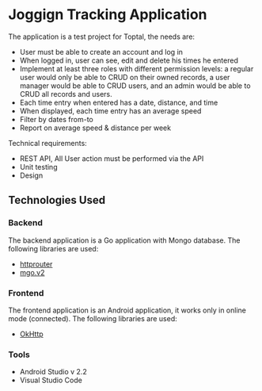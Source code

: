 # Joggign Tracking Application

The application is a test project for Toptal, the needs are:

* User must be able to create an account and log in
* When logged in, user can see, edit and delete his times he entered
* Implement at least three roles with different permission levels: a regular user would only be able to CRUD on their owned records, a user manager would be able to CRUD users, and an admin would be able to CRUD all records and users.
* Each time entry when entered has a date, distance, and time
* When displayed, each time entry has an average speed
* Filter by dates from-to
* Report on average speed & distance per week

Technical requirements:

* REST API, All User action must be performed via the API
* Unit testing
* Design

## Technologies Used

### Backend

The backend application is a Go application with Mongo database. The following libraries are used:

* [httprouter](https://godoc.org/github.com/julienschmidt/httprouter)
* [mgo.v2](https://godoc.org/gopkg.in/mgo.v2) 

### Frontend

The frontend application is an Android application, it works only in online mode (connected). The following libraries are used:

* [OkHttp](http://square.github.io/okhttp/)

### Tools

* Android Studio v 2.2
* Visual Studio Code

